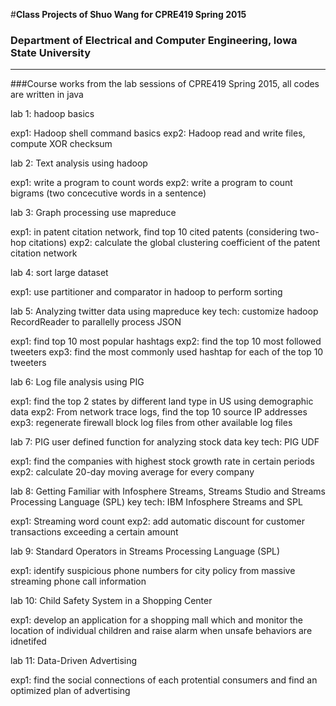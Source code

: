 #**Class Projects of Shuo Wang for CPRE419 Spring 2015**

### Department of Electrical and Computer Engineering, Iowa State University

---

###Course works from the lab sessions of CPRE419 Spring 2015, all codes are written in java

lab 1: hadoop basics

exp1: Hadoop shell command basics
exp2: Hadoop read and write files, compute XOR checksum

lab 2: Text analysis using hadoop

exp1: write a program to count words
exp2: write a program to count bigrams (two concecutive words in a sentence)

lab 3: Graph processing use mapreduce

exp1: in patent citation network, find top 10 cited patents (considering two-hop citations)
exp2: calculate the global clustering coefficient of the patent citation network 

lab 4: sort large dataset

exp1: use partitioner and comparator in hadoop to perform sorting

lab 5: Analyzing twitter data using mapreduce
key tech: customize hadoop RecordReader to parallelly process JSON

exp1: find top 10 most popular hashtags
exp2: find the top 10 most followed tweeters 
exp3: find the most commonly used hashtap for each of the top 10 tweeters

lab 6: Log file analysis using PIG

exp1: find the top 2 states by different land type in US using demographic data
exp2: From network trace logs, find the top 10 source IP addresses
exp3: regenerate firewall block log files from other available log files

lab 7: PIG user defined function for analyzing stock data
key tech: PIG UDF

exp1: find the companies with highest stock growth rate in certain periods
exp2: calculate 20-day moving average for every company

lab 8: Getting Familiar with Infosphere Streams, Streams Studio and Streams Processing Language (SPL)
key tech: IBM Infosphere Streams and SPL

exp1: Streaming word count
exp2: add automatic discount for customer transactions exceeding a certain amount

lab 9: Standard Operators in Streams Processing Language (SPL)

exp1: identify suspicious phone numbers for city policy from massive streaming phone call information

lab 10: Child Safety System in a Shopping Center

exp1: develop an application for a shopping mall which and monitor the location of individual children and raise alarm when unsafe behaviors are idnetifed 

lab 11: Data-Driven Advertising

exp1: find the social connections of each protential consumers and find an optimized plan of advertising

